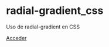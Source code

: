 # radial-gradient_css
Uso de radial-gradient en CSS

<a href="https://tripleyei.github.io/radial-gradient_css/">Acceder</a>
